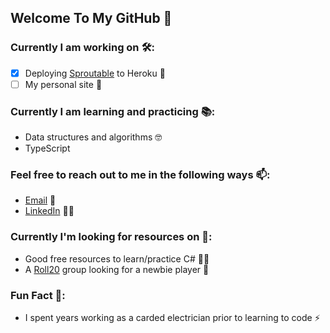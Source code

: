 ## Welcome To My GitHub 👋

### Currently I am working on 🛠️:
- [x] Deploying [Sproutable](https://sprouttable.herokuapp.com/) to Heroku 🌱
- [ ] My personal site 📄

### Currently I am learning and practicing 📚:
* Data structures and algorithms 🤓
* TypeScript

### Feel free to reach out to me in the following ways 📫:
* [Email](mailto:Ryan.M.Schleck@gmail.com) 📧
* [LinkedIn](https://www.linkedin.com/in/ryan-schleck/) 🧑‍💼

### Currently I'm looking for resources on 📑:
* Good free resources to learn/practice C# 🧑‍🏫
* A [Roll20](https://roll20.net/) group looking for a newbie player 🎲

### Fun Fact 🔖:
* I spent years working as a carded electrician prior to learning to code ⚡
